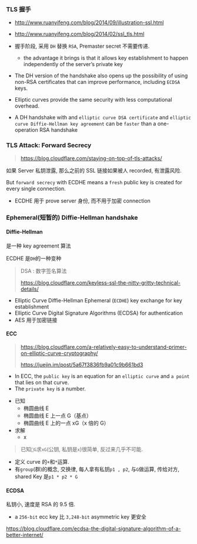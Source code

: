 ### TLS 握手

- http://www.ruanyifeng.com/blog/2014/09/illustration-ssl.html
- http://www.ruanyifeng.com/blog/2014/02/ssl_tls.html

- 握手阶段, 采用 `DH` 替换 `RSA`, Premaster secret 不需要传递.

  - the advantage it brings is that it allows key establishment to happen independently of the server’s private key

- The DH version of the handshake also opens up the possibility of using non-RSA certificates that can improve performance, including `ECDSA` keys.
- Elliptic curves provide the same security with less computational overhead.
- A DH handshake with and `elliptic curve DSA certificate` and `elliptic curve Diffie-Hellman key agreement` can be `faster` than a one-operation RSA handshake

### TLS Attack: Forward Secrecy

> https://blog.cloudflare.com/staying-on-top-of-tls-attacks/

如果 Server 私钥泄露, 那么之前的 SSL 链接如果被人 recorded, 有泄露风险.

But `forward secrecy` with ECDHE means a `fresh` public key is created for every single connection.

- ECDHE 用于 prove server 身份, 而不用于加密 connection

### Ephemeral(短暂的) Diffie-Hellman handshake

#### Diffie-Hellman

是一种 key agreement 算法

ECDHE 是`DH`的一种变种

> DSA : 数字签名算法
>
> https://blog.cloudflare.com/keyless-ssl-the-nitty-gritty-technical-details/

- Elliptic Curve Diffie-Hellman Ephemeral (`ECDHE`) key exchange for key establishment
- Elliptic Curve Digital Signature Algorithms (ECDSA) for authentication
- AES 用于加密链接

#### ECC

> https://blog.cloudflare.com/a-relatively-easy-to-understand-primer-on-elliptic-curve-cryptography/
>
> https://juejin.im/post/5a67f3836fb9a01c9b661bd3

- In ECC, the `public key` is an equation for an `elliptic curve` and `a point` that lies on that curve.
- The `private key` is a number.

* 已知
  - 椭圆曲线 E
  - 椭圆曲线 E 上一点 G（基点）
  - 椭圆曲线 E 上的一点 xG（x 倍的 G）
* 求解
  - x

> 已知`G`求`xG`(公钥, 私钥是`x`)很简单, 反过来几乎不可能.

- 定义 curve 的`+`和`*`运算.
- 有`group`(群)的概念, 交换律, 每人拿有私钥`p1 , p2`, 与`G`做运算, 传给对方, shared Key 是`p1 * p2 * G`

#### ECDSA

私钥小, 速度是 RSA 的 9.5 倍.

- a `256-bit` ecc key 比 `3,248-bit` asymmetric key 更安全

https://blog.cloudflare.com/ecdsa-the-digital-signature-algorithm-of-a-better-internet/
